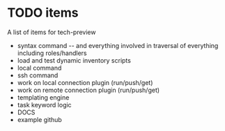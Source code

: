 TODO items
==========

A list of items for tech-preview

* syntax command -- and everything involved in traversal of everything including roles/handlers
* load and test dynamic inventory scripts
* local command
* ssh command
* work on local connection plugin (run/push/get)
* work on remote connection plugin (run/push/get)
* templating engine
* task keyword logic
* DOCS
* example github



